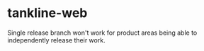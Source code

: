 # tankline-web

Single release branch won't work for product areas being able to independently release their work.
